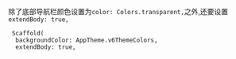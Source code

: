 除了底部导航栏颜色设置为`color: Colors.transparent,`之外,还要设置`extendBody: true,`
```
 Scaffold(  
  backgroundColor: AppTheme.v6ThemeColors,   
  extendBody: true,
```